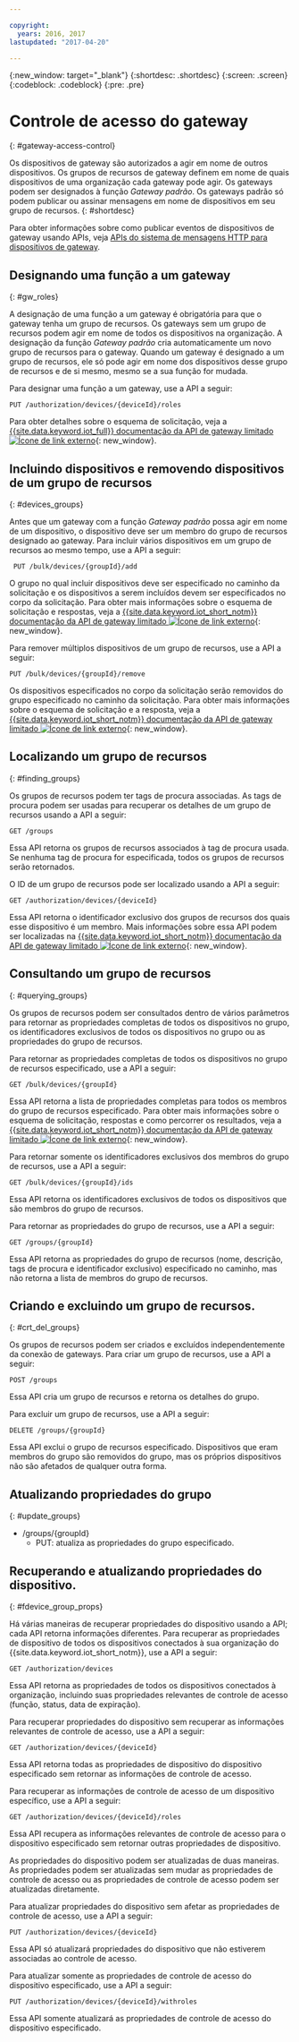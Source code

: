 ```yaml
---

copyright:
  years: 2016, 2017
lastupdated: "2017-04-20"

---
```


{:new_window: target="\_blank"}
{:shortdesc: .shortdesc}
{:screen: .screen}
{:codeblock: .codeblock}
{:pre: .pre}

# Controle de acesso do gateway
{: #gateway-access-control}

Os dispositivos de gateway são autorizados a agir em nome de outros dispositivos. Os grupos de recursos de gateway definem em nome de quais dispositivos de uma organização cada gateway pode agir. Os gateways podem ser designados à função *Gateway padrão*. Os gateways padrão só podem publicar ou assinar mensagens em nome de dispositivos em seu grupo de recursos.
{: #shortdesc}


Para obter informações sobre como publicar eventos de dispositivos de gateway usando APIs, veja [APIs do sistema de mensagens HTTP para dispositivos de gateway](../gateways/gw_intro_api.html).

## Designando uma função a um gateway
{: #gw_roles}

A designação de uma função a um gateway é obrigatória para que o gateway tenha um grupo de recursos. Os gateways sem um grupo de recursos podem agir em nome de todos os dispositivos na organização. A designação da função *Gateway padrão* cria automaticamente um novo grupo de recursos para o gateway. Quando um gateway é designado a um grupo de recursos, ele só pode agir em nome dos dispositivos desse grupo de recursos e de si mesmo, mesmo se a sua função for mudada.

Para designar uma função a um gateway, use a API a seguir:

```
PUT /authorization/devices/{deviceId}/roles
```

Para obter detalhes sobre o esquema de solicitação, veja a [{{site.data.keyword.iot_full}} documentação da API de gateway limitado ![Ícone de link externo](../../../icons/launch-glyph.svg "Ícone de link externo")](https://docs.internetofthings.ibmcloud.com/apis/swagger/v0002-beta/security-gateway-beta.html#!/Limited_Gateway/put_authorization_devices_deviceId_roles){: new_window}.

## Incluindo dispositivos e removendo dispositivos de um grupo de recursos
{: #devices_groups}

Antes que um gateway com a função *Gateway padrão* possa agir em nome de um dispositivo, o dispositivo deve ser um membro do grupo de recursos designado ao gateway. Para incluir vários dispositivos em um grupo de recursos ao mesmo tempo, use a API a seguir:

```
 PUT /bulk/devices/{groupId}/add
```

O grupo no qual incluir dispositivos deve ser especificado no caminho da solicitação e os dispositivos a serem incluídos devem ser especificados no corpo da solicitação. Para obter mais informações sobre o esquema de solicitação e respostas, veja a [{{site.data.keyword.iot_short_notm}} documentação da API de gateway limitado ![Ícone de link externo](../../../icons/launch-glyph.svg "Ícone de link externo")](https://docs.internetofthings.ibmcloud.com/apis/swagger/v0002-beta/security-gateway-beta.html#!/Limited_Gateway/put_bulk_devices_groupId_add){: new_window}.

Para remover múltiplos dispositivos de um grupo de recursos, use a API a seguir:

```
PUT /bulk/devices/{groupId}/remove
```

Os dispositivos especificados no corpo da solicitação serão removidos do grupo especificado no caminho da solicitação. Para obter mais informações sobre o esquema de solicitação e a resposta, veja a [{{site.data.keyword.iot_short_notm}} documentação da API de gateway limitado ![Ícone de link externo](../../../icons/launch-glyph.svg "Ícone de link externo")](https://docs.internetofthings.ibmcloud.com/apis/swagger/v0002-beta/security-gateway-beta.html#!/Limited_Gateway/put_bulk_devices_groupId_remove){: new_window}.

## Localizando um grupo de recursos
{: #finding_groups}

Os grupos de recursos podem ter tags de procura associadas. As tags de procura podem ser usadas para recuperar os detalhes de um grupo de recursos usando a API a seguir:

```
GET /groups
```

Essa API retorna os grupos de recursos associados à tag de procura usada. Se nenhuma tag de procura for especificada, todos os grupos de recursos serão retornados. <!-- For more information about the request schema, response, and how to page through results, see the [{{site.data.keyword.iot_short_notm}} API documentation](LINK TO CORRECT API). -->

O ID de um grupo de recursos pode ser localizado usando a API a seguir:

```
GET /authorization/devices/{deviceId}
```

Essa API retorna o identificador exclusivo dos grupos de recursos dos quais esse dispositivo é um membro. Mais informações sobre essa API podem ser localizadas na [{{site.data.keyword.iot_short_notm}} documentação da API de gateway limitado ![Ícone de link externo](../../../icons/launch-glyph.svg "Ícone de link externo")](https://docs.internetofthings.ibmcloud.com/apis/swagger/v0002-beta/security-gateway-beta.html#!/Limited_Gateway/get_authorization_devices_deviceId){: new_window}.


## Consultando um grupo de recursos
{: #querying_groups}

Os grupos de recursos podem ser consultados dentro de vários parâmetros para retornar as propriedades completas de todos os dispositivos no grupo, os identificadores exclusivos de todos os dispositivos no grupo ou as propriedades do grupo de recursos.

Para retornar as propriedades completas de todos os dispositivos no grupo de recursos especificado, use a API a seguir:

```
GET /bulk/devices/{groupId}
```

Essa API retorna a lista de propriedades completas para todos os membros do grupo de recursos especificado. Para obter mais informações sobre o esquema de solicitação, respostas e como percorrer os resultados, veja a [{{site.data.keyword.iot_short_notm}} documentação da API de gateway limitado ![Ícone de link externo](../../../icons/launch-glyph.svg "Ícone de link externo")](https://docs.internetofthings.ibmcloud.com/apis/swagger/v0002-beta/security-gateway-beta.html#!/Limited_Gateway/get_bulk_devices_groupId){: new_window}.

Para retornar somente os identificadores exclusivos dos membros do grupo de recursos, use a API a seguir:

```
GET /bulk/devices/{groupId}/ids
```

Essa API retorna os identificadores exclusivos de todos os dispositivos que são membros do grupo de recursos. <!-- For more information on the request schema and responses, see the [{{site.data.keyword.iot_short_notm}} API documentation](LINK TO CORRECT API). -->

Para retornar as propriedades do grupo de recursos, use a API a seguir:

```
GET /groups/{groupId}
```

Essa API retorna as propriedades do grupo de recursos (nome, descrição, tags de procura e identificador exclusivo) especificado no caminho, mas não retorna a lista de membros do grupo de recursos. <!-- For more information on the request schema and responses, see the [{{site.data.keyword.iot_short_notm}} API documentation](LINK TO CORRECT API). -->

## Criando e excluindo um grupo de recursos.
{: #crt_del_groups}

Os grupos de recursos podem ser criados e excluídos independentemente da conexão de gateways. Para criar um grupo de recursos, use a API a seguir:

```
POST /groups
```

Essa API cria um grupo de recursos e retorna os detalhes do grupo. <!-- For details on the request schema and the responses, see the [{{site.data.keyword.iot_short_notm}} API documentation](LINK TO CORRECT API). -->

Para excluir um grupo de recursos, use a API a seguir:

```
DELETE /groups/{groupId}
```

Essa API exclui o grupo de recursos especificado. Dispositivos que eram membros do grupo são removidos do grupo, mas os próprios dispositivos não são afetados de qualquer outra forma. <!-- For more information, see the [{{site.data.keyword.iot_short_notm}} API documentation](LINK TO CORRECT API). -->

## Atualizando propriedades do grupo
{: #update_groups}

  - /groups/{groupId}
    - PUT: atualiza as propriedades do grupo especificado.

## Recuperando e atualizando propriedades do dispositivo.
{: #fdevice_group_props}

Há várias maneiras de recuperar propriedades do dispositivo usando a API; cada API retorna informações diferentes. Para recuperar as propriedades de dispositivo de todos os dispositivos conectados à sua organização do {{site.data.keyword.iot_short_notm}}, use a API a seguir:

```
GET /authorization/devices

```

Essa API retorna as propriedades de todos os dispositivos conectados à organização, incluindo suas propriedades relevantes de controle de acesso (função, status, data de expiração). <!-- For more information on responses and how to page through results, see the [{{site.data.keyword.iot_short_notm}} API documentation](LINK TO CORRECT API). -->

Para recuperar propriedades do dispositivo sem recuperar as informações relevantes de controle de acesso, use a API a seguir:

```
GET /authorization/devices/{deviceId}
```

Essa API retorna todas as propriedades de dispositivo do dispositivo especificado sem retornar as informações de controle de acesso. <!-- For more information, see the [{{site.data.keyword.iot_short_notm}} device model documentation](LINK TO DEVICE MODEL) and [API documentation](LINK TO CORRECT API). -->

Para recuperar as informações de controle de acesso de um dispositivo específico, use a API a seguir:

```
GET /authorization/devices/{deviceId}/roles
```

Essa API recupera as informações relevantes de controle de acesso para o dispositivo especificado sem retornar outras propriedades de dispositivo. <!-- For more information on the request schema and responses, see the [{{site.data.keyword.iot_short_notm}} API documentation](LINK TO CORRECT API). -->

As propriedades do dispositivo podem ser atualizadas de duas maneiras. As propriedades podem ser atualizadas sem mudar as propriedades de controle de acesso ou as propriedades de controle de acesso podem ser atualizadas diretamente.

Para atualizar propriedades do dispositivo sem afetar as propriedades de controle de acesso, use a API a seguir:

```
PUT /authorization/devices/{deviceId}
```

Essa API só atualizará propriedades do dispositivo que não estiverem associadas ao controle de acesso. <!-- For more information on request schema, see the [{{site.data.keyword.iot_short_notm}} API documentation](LINK TO CORRECT API). -->

Para atualizar somente as propriedades de controle de acesso do dispositivo especificado, use a API a seguir:

```
PUT /authorization/devices/{deviceId}/withroles
```

Essa API somente atualizará as propriedades de controle de acesso do dispositivo especificado. <!-- For more information on the request schema, see the [{{site.data.keyword.iot_short_notm}} API documentation](LINK TO CORRECT API). -->
